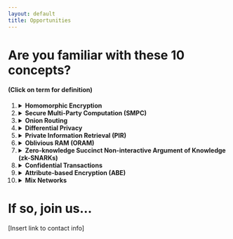 ```yaml
---
layout: default
title: Opportunities
---
```

# Are you familiar with these 10 concepts?
#### (Click on term for definition)

1. <details><summary><strong>Homomorphic Encryption</strong></summary><blockquote>This is a form of encryption that allows computations to be performed on encrypted data without needing to decrypt it first. The result, when decrypted, will be the same as if the computations were performed on the original data. It's a game-changer for secure data processing and cloud computing.</blockquote></details>
2. <details><summary><strong>Secure Multi-Party Computation (SMPC)</strong></summary><blockquote> SMPC enables multiple parties to collaboratively compute a function over their inputs while keeping those inputs private. In other words, the parties can work together to find an answer without revealing their individual data.</blockquote></details>
3. <details><summary><strong>Onion Routing</strong></summary><blockquote> Popularized by the Tor network, onion routing is a technique for anonymous communication over a computer network. It involves messages being encrypted and transmitted through a series of network nodes, called onion routers, which peel away layers of encryption one at a time, like the layers of an onion. The final node decrypts the message and sends it to the destination, ensuring anonymity for both the sender and receiver.</blockquote></details>
4. <details><summary><strong>Differential Privacy</strong></summary><blockquote> This technology adds statistical noise to datasets,allowing data analysts to draw conclusions from the data without risking the privacy of individual data points. It's commonly used for protecting user data when sharing aggregated information.</blockquote></details>
5. <details><summary><strong>Private Information Retrieval (PIR)</strong></summary><blockquote> PIR is a protocol that enables users to retrieve specific information from a database without the database server learning which piece of data was requested. This protects user privacy when accessing sensitive information.</blockquote></details>
6. <details><summary><strong>Oblivious RAM (ORAM)</strong></summary><blockquote> ORAM is a cryptographic protocol that allows a client to access a remote storage server without revealing the access pattern or which data is being accessed. This ensures data privacy by preventing the server from learning sensitive information about the user's activities.</blockquote></details>
7. <details><summary><strong>Zero-knowledge Succinct Non-interactive Argument of Knowledge (zk-SNARKs)</strong></summary><blockquote>zk-SNARKs are a form of zero-knowledge proof that allows one party to prove to another that a given statement is true without revealing any information about the statement itself, except for the fact that it's true. zk-SNARKs are particularly useful in blockchain applications, where they can be used to verify transactions without revealing their contents.</blockquote></details>
8. <details><summary><strong>Confidential Transactions</strong></summary><blockquote> This is a cryptographic technique used in somecrypto currencies, like Monero and Zcash, to hide transaction amounts and keep them confidential. This is achieved using advanced cryptographic techniques such as Pedersen commitments and range proofs, providing increased privacy for users.</blockquote></details>
9. <details><summary><strong>Attribute-based Encryption (ABE)</strong></summary><blockquote> ABE is a cryptographic scheme that allows data to be encrypted with specific attributes. Only users who possess a matching set of attributes, defined by a decryption policy, can decrypt the encrypted data. This enables fine-grained access control and ensures that only authorized parties can access sensitive information.</blockquote></details>
10. <details><summary><strong>Mix Networks</strong></summary><blockquote> Mix networks are a type of anonymous communication system thatuses a chain of proxy servers, or mixes, to shuffle and re-encrypt messages as they pass through the network. This makes it difficult for an adversary to trace the source of a message or the intended recipient, offering enhanced privacy for users.</blockquote></details>

# If so, join us...

[Insert link to contact info]